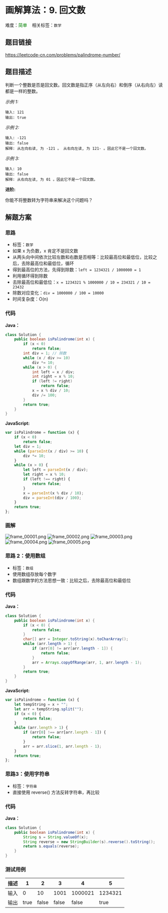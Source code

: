 <!------->
<!--title: 画解算法：9. 回文数-->
<!--english_title: palindrome-number-->
<!--date: 2019-08-19 13:26:55-->
<!--tags: LeetCode -->
<!--categories: Algorithms & DataStructure-->
<!------->

# 画解算法：9. 回文数
难度：<span style="color: green">简单</span>  &nbsp;&nbsp; 相关标签：`数学`
## 题目链接
https://leetcode-cn.com/problems/palindrome-number/
## 题目描述

判断一个整数是否是回文数。回文数是指正序（从左向右）和倒序（从右向左）读都是一样的整数。

*示例 1:*
```
输入: 121
输出: true
```
*示例 2:*
```
输入: -121
输出: false
解释: 从左向右读, 为 -121 。 从右向左读, 为 121- 。因此它不是一个回文数。
```
*示例 3:*
```
输入: 10
输出: false
解释: 从右向左读, 为 01 。因此它不是一个回文数。
```
**进阶:**

你能不将整数转为字符串来解决这个问题吗？

<!--more-->
## 解题方案
### 思路
* 标签：`数学`
* 如果 x 为负数，x 肯定不是回文数
* 从两头向中间依次比较左数和右数是否相等：比较最高位和最低位，比较之后，去除最高位和最低位，循环
* 得到最高位的方法，先得到除数：`left = 1234321 / 1000000 = 1`
* 利用循环得到除数
* 去除最高位和最低位：`x = 1234321 % 1000000 / 10 = 234321 / 10 = 23432`
* 除数对应变化：`div = 1000000 / 100 = 10000`
* 时间复杂度：O(n)

### 代码
**Java：**
```Java
class Solution {
    public boolean isPalindrome(int x) {
        if (x < 0)
            return false;
        int div = 1; // 除数
        while (x / div >= 10)
            div *= 10;
        while (x > 0) {
            int left = x / div;
            int right = x % 10;
            if (left != right)
                return false;
            x = x % div / 10;
            div /= 100;
        }
        return true;
    }
}
```
**JavaScript:**
```JavaScript
var isPalindrome = function (x) {
    if (x < 0)
        return false;
    let div = 1;
    while (parseInt(x / div) >= 10) {
        div *= 10;
    }
    while (x > 0) {
        let left = parseInt(x / div);
        let right = x % 10;
        if (left !== right) {
            return false;
        }
        x = parseInt(x % div / 10);
        div = parseInt(div / 100);
    }
    return true;
};
```
### 画解

![frame_00001.png](https://i.loli.net/2019/08/19/3gq7oZknQCi2IXp.png)
![frame_00002.png](https://i.loli.net/2019/08/19/VZnAHJkwcPveFMf.png)
![frame_00003.png](https://i.loli.net/2019/08/19/Oy25Krui9SCkv6m.png)
![frame_00004.png](https://i.loli.net/2019/08/19/QjLEfvaWh9wudGo.png)
![frame_00005.png](https://i.loli.net/2019/08/19/AeDY7UGlzkJIZRL.png)

### 思路 2：使用数组
* 标签：`数组`
* 使用数组存放每个数字
* 数组跟数学的方法思想一致：比较之后，去除最高位和最低位
### 代码
**Java：**
```Java
class Solution {
    public boolean isPalindrome(int x) {
        if (x < 0) {
            return false;
        }
        char[] arr = Integer.toString(x).toCharArray();
        while (arr.length > 1) {
            if (arr[0] != arr[arr.length - 1]) {
                return false;
            }
            arr = Arrays.copyOfRange(arr, 1, arr.length - 1);
        }
        return true;
    }
}
```
**JavaScript:**
```JavaScript
var isPalindrome = function (x) {
    let tempString = x + "";
    let arr = tempString.split("");
    if (x < 0) {
        return false;
    }
    while (arr.length > 1) {
        if (arr[0] !== arr[arr.length - 1]) {
            return false;
        }
        arr = arr.slice(1, arr.length - 1);
    }
    return true;
};
```
### 思路3：使用字符串
* 标签：`字符串`
* 直接使用 reverse() 方法反转字符串，再比较

### 代码
**Java：**
```Java
class Solution {
    public boolean isPalindrome(int x) {
        String s = String.valueOf(x);
        String reverse = new StringBuilder(s).reverse().toString();
        return s.equals(reverse);
    }
}
```

### 测试用例
描述 | 1 | 2 | 3 | 4 | 5 
---|---|---|---|---|---
输入 | 0 | 10 | 1001 | 1000021 | 1234321
输出 | true | false |  false | false | true